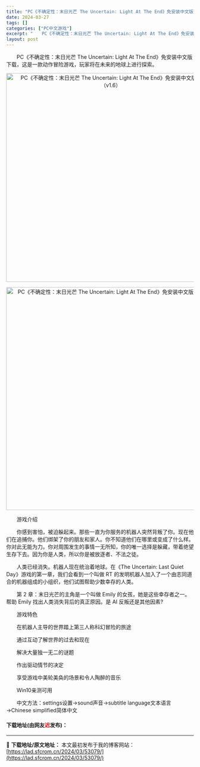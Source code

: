 ```yaml
---
title: "PC《不确定性：末日光芒 The Uncertain: Light At The End》免安装中文版下载（v1.6）"
date: 2024-03-27
tags: []
categories: ["PC中文游戏"]
excerpt: "　　PC《不确定性：末日光芒 The Uncertain: Light At The End》免安装中文版下载，这是一款动作冒险游戏，玩家将在未来的地球上进行探索。 　　游戏介绍 　　你感到害怕，被迫躲起来。那些一直为你服务的机器人突然背叛了你。现在他们在追捕你。他们绑架了你的朋友和家人。你不知道他&hellip;"
layout: post
---
```


 <p>　　PC《不确定性：末日光芒 The Uncertain: Light At The End》免安装中文版下载，这是一款动作冒险游戏，玩家将在未来的地球上进行探索。</p> <p align="center"><img align="" border="0" src="https://lad.sfcrom.cn/wp-content/uploads/2024/03/20240327_6603a4572c5b3.webp" width="562" alt="PC《不确定性：末日光芒 The Uncertain: Light At The End》免安装中文版下载（v1.6）" /></p> <p align="center"><img align="" border="0" src="https://lad.sfcrom.cn/wp-content/uploads/2024/03/20240327_6603a45784dc7.webp" width="600" alt="PC《不确定性：末日光芒 The Uncertain: Light At The End》免安装中文版下载（v1.6）" /></p> <p>　　游戏介绍</p> <p>　　你感到害怕，被迫躲起来。那些一直为你服务的机器人突然背叛了你。现在他们在追捕你。他们绑架了你的朋友和家人。你不知道他们在哪里或变成了什么样。你对此无能为力。你对周围发生的事情一无所知，你的唯一选择是躲藏，带着绝望生存下去。因为你是人类，所以你是被放逐者、不法之徒。</p> <p>　　人类已经消失。机器人现在统治着地球。在《The Uncertain: Last Quiet Day》游戏的第一章，我们会看到一个叫做 RT 的发明机器人加入了一个由志同道合的机器组成的小组织，他们试图帮助少数幸存的人类。</p> <p>　　第 2 章：末日光芒的主角是一个叫做 Emily 的女孩，她是这些幸存者之一。帮助 Emily 找出人类消失背后的真正原因。是 AI 反叛还是其他因素?</p> <p>　　游戏特色</p> <p>　　在机器人主导的世界踏上第三人称科幻冒险的旅途</p> <p>　　通过互动了解世界的过去和现在</p> <p>　　解决大量独一无二的谜题</p> <p>　　作出驱动情节的决定</p> <p>　　享受游戏中美轮美奂的场景和令人陶醉的音乐</p> <p>　　Win10亲测可用</p> <p>　　中文方法：settings设置&rarr;sound声音&rarr;subtitle language文本语言&rarr;Chinese simplified简体中文</p> <p><h4>下载地址(由网友<font color="red">迟</font>发布)：</h4></p> 

---
📖 **下载地址/原文地址：** 本文最初发布于我的博客网站：[https://lad.sfcrom.cn/2024/03/53079/](https://lad.sfcrom.cn/2024/03/53079/)
